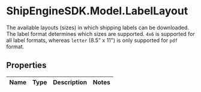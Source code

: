 # ShipEngineSDK.Model.LabelLayout
The available layouts (sizes) in which shipping labels can be downloaded.  The label format determines which sizes are supported.  `4x6` is supported for all label formats, whereas `letter` (8.5\" x 11\") is only supported for `pdf` format. 

## Properties

Name | Type | Description | Notes
------------ | ------------- | ------------- | -------------

